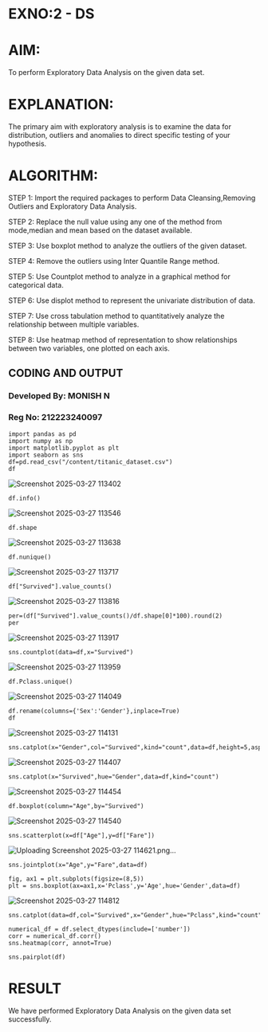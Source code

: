 # EXNO:2 - DS
# AIM:

  To perform Exploratory Data Analysis on the given data set.
      
# EXPLANATION:
  The primary aim with exploratory analysis is to examine the data for distribution, outliers and anomalies to direct specific testing of your hypothesis.
  
# ALGORITHM:
STEP 1: Import the required packages to perform Data Cleansing,Removing Outliers and Exploratory Data Analysis.

STEP 2: Replace the null value using any one of the method from mode,median and mean based on the dataset available.

STEP 3: Use boxplot method to analyze the outliers of the given dataset.

STEP 4: Remove the outliers using Inter Quantile Range method.

STEP 5: Use Countplot method to analyze in a graphical method for categorical data.

STEP 6: Use displot method to represent the univariate distribution of data.

STEP 7: Use cross tabulation method to quantitatively analyze the relationship between multiple variables.

STEP 8: Use heatmap method of representation to show relationships between two variables, one plotted on each axis.

## CODING AND OUTPUT
### Developed By: MONISH N
### Reg No: 212223240097

```
import pandas as pd
import numpy as np
import matplotlib.pyplot as plt
import seaborn as sns
df=pd.read_csv("/content/titanic_dataset.csv")
df
```
![Screenshot 2025-03-27 113402](https://github.com/user-attachments/assets/e4d44ff6-43d4-48c6-b793-7037d23d10db)
```
df.info()
```
![Screenshot 2025-03-27 113546](https://github.com/user-attachments/assets/7eea01dc-68b5-4776-b714-168a9a335b50)
```
df.shape
```
![Screenshot 2025-03-27 113638](https://github.com/user-attachments/assets/47583dbe-a492-4f9c-89cd-5c85a3ae9981)
```
df.nunique()
```
![Screenshot 2025-03-27 113717](https://github.com/user-attachments/assets/8d3a364f-b8f2-4212-9f07-ca463b612118)
```
df["Survived"].value_counts()
```
![Screenshot 2025-03-27 113816](https://github.com/user-attachments/assets/110aecbe-e087-41c9-b812-b14a77dfa3cc)
```
per=(df["Survived"].value_counts()/df.shape[0]*100).round(2)
per
```
![Screenshot 2025-03-27 113917](https://github.com/user-attachments/assets/4c9c43c0-ffc4-4db5-896c-0eb89378e700)
```
sns.countplot(data=df,x="Survived")
```
![Screenshot 2025-03-27 113959](https://github.com/user-attachments/assets/09b29f76-017c-45d5-913e-728c63ca08ee)
```
df.Pclass.unique()
```
![Screenshot 2025-03-27 114049](https://github.com/user-attachments/assets/9ca49804-873e-4a7f-9e6e-c53a152f95fd)
```
df.rename(columns={'Sex':'Gender'},inplace=True)
df
```
![Screenshot 2025-03-27 114131](https://github.com/user-attachments/assets/f6c29e20-0151-4472-9a0b-792fff602b56)
```
sns.catplot(x="Gender",col="Survived",kind="count",data=df,height=5,aspect=.7)
```
![Screenshot 2025-03-27 114407](https://github.com/user-attachments/assets/4f4dfa65-70c6-4cb2-8059-a2a62ed950b6)
```
sns.catplot(x="Survived",hue="Gender",data=df,kind="count")
```
![Screenshot 2025-03-27 114454](https://github.com/user-attachments/assets/d858f6f4-5dc7-44e3-98c1-8ca22737f989)
```
df.boxplot(column="Age",by="Survived")
```
![Screenshot 2025-03-27 114540](https://github.com/user-attachments/assets/d5b1c49c-7ead-4cd3-ac0c-c83fc4f38bff)
```
sns.scatterplot(x=df["Age"],y=df["Fare"])
```
![Uploading Screenshot 2025-03-27 114621.png…]()
```
sns.jointplot(x="Age",y="Fare",data=df)
```
```
fig, ax1 = plt.subplots(figsize=(8,5))
plt = sns.boxplot(ax=ax1,x='Pclass',y='Age',hue='Gender',data=df)
```
![Screenshot 2025-03-27 114812](https://github.com/user-attachments/assets/a1737c29-0529-439f-b834-12ee44482020)
```
sns.catplot(data=df,col="Survived",x="Gender",hue="Pclass",kind="count")
```

```
numerical_df = df.select_dtypes(include=['number'])
corr = numerical_df.corr()
sns.heatmap(corr, annot=True)
```

```
sns.pairplot(df)
```





















       

# RESULT
We have performed Exploratory Data Analysis on the given data set successfully.
